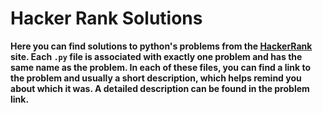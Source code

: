 # **Hacker Rank Solutions**

**Here you can find solutions to python's problems from the [HackerRank](https://www.hackerrank.com/domains/python) site. Each `.py` file is associated with exactly one problem and has the same name as the problem. In each of these files, you can find a link to the problem and usually a short description, which helps remind you about which it was. A detailed description can be found in the problem link.**

